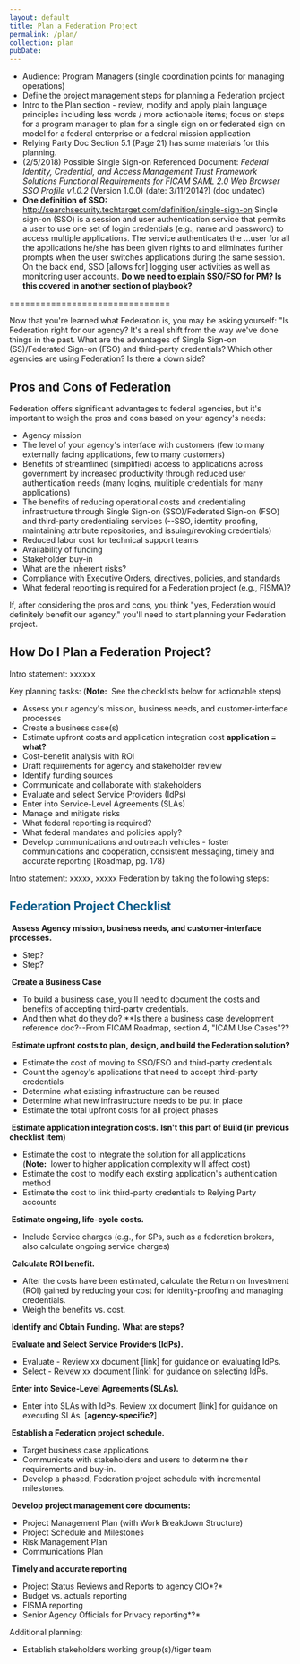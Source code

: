 ```yaml
---
layout: default
title: Plan a Federation Project
permalink: /plan/
collection: plan
pubDate: 
---
```


- Audience: Program Managers (single coordination points for managing operations)
- Define the project management steps for planning a Federation project 
- Intro to the Plan section - review, modify and apply plain language principles including less words / more actionable items; focus on steps for a program manager to plan for a single sign on or federated sign on model for a federal enterprise or a federal mission application
- Relying Party Doc Section 5.1 (Page 21) has some materials for this planning.
- (2/5/2018) Possible Single Sign-on Referenced Document: _Federal Identity, Credential, and Access Management Trust Framework Solutions Functional Requirements for FICAM SAML 2.0 Web Browser SSO Profile v1.0.2_ (Version 1.0.0) (date: 3/11/2014?) (doc undated)
- **One definition of SSO:** http://searchsecurity.techtarget.com/definition/single-sign-on Single sign-on (SSO) is a session and user authentication service that permits a user to use one set of login credentials (e.g., name and password) to access multiple applications. The service authenticates the ...user for all the applications he/she has been given rights to and eliminates further prompts when the user switches applications during the same session. On the back end, SSO [allows for] logging user activities as well as monitoring user accounts.   **Do we need to explain SSO/FSO for PM?  Is this covered in another section of playbook?**

===============================

Now that you're learned what Federation is, you may be asking yourself: "Is Federation right for our agency? It's a real shift from the way we've done things in the past. What are the advantages of Single Sign-on (SS)/Federated Sign-on (FSO) and third-party credentials? Which other agencies are using Federation? Is there a down side?

## Pros and Cons of Federation

Federation offers significant advantages to federal agencies, but it's important to weigh the pros and cons based on your agency's needs:
* Agency mission
* The level of your agency's interface with customers (few to many externally facing applications, few to many customers)
* Benefits of streamlined (simplified) access to applications across government by increased productivity through reduced user authentication needs (many logins, mulitiple credentials for many applications)
* The benefits of reducing operational costs and credentialing infrastructure through Single Sign-on (SSO)/Federated Sign-on (FSO) and third-party credentialing services (--SSO, identity proofing, maintaining attribute repositories, and issuing/revoking credentials)
* Reduced labor cost for technical support teams
* Availability of funding
* Stakeholder buy-in
* What are the inherent risks? 
* Compliance with Executive Orders, directives, policies, and standards
* What federal reporting is required for a Federation project (e.g., FISMA)?

If, after considering the pros and cons, you think "yes, Federation would definitely benefit our agency," you'll need to start planning your Federation project.

## How Do I Plan a Federation Project?

Intro statement:  xxxxxx 

Key planning tasks: (**Note:**&nbsp;&nbsp;See the checklists below for actionable steps)
* Assess your agency's mission, business needs, and customer-interface processes 
* Create a business case(s)
* Estimate upfront costs and application integration cost **application = what?**
* Cost-benefit analysis with ROI
* Draft requirements for agency and stakeholder review
* Identify funding sources
* Communicate and collaborate with stakeholders
* Evaluate and select Service Providers (IdPs)
* Enter into Service-Level Agreements (SLAs)
* Manage and mitigate risks
* What federal reporting is required?
* What federal mandates and policies apply?
* Develop communications and outreach vehicles - foster communications and cooperation, consistent messaging, timely and accurate reporting [Roadmap, pg. 178)

Intro statement:  xxxxx, xxxxx Federation by taking the following steps:

## <span style="color: #0C5C89">**Federation Project Checklist**</span>

<i class="fa fa-check-square-o"></i> &nbsp;**Assess Agency mission, business needs, and customer-interface processes.**
* Step?
* Step?

<i class="fa fa-check-square-o"></i> &nbsp;**Create a Business Case**
* To build a business case, you'll need to document the costs and benefits of accepting third-party credentials.
* And then what do they do?  **Is there a business case development reference doc?--From FICAM Roadmap, section 4, "ICAM Use Cases"??

<i class="fa fa-check-square-o"></i> &nbsp;**Estimate upfront costs to plan, design, and build the Federation solution?** 
* Estimate the cost of moving to SSO/FSO and third-party credentials 
* Count the agency's applications that need to accept third-party credentials
* Determine what existing infrastructure can be reused
* Determine what new infrastructure needs to be put in place
* Estimate the total upfront costs for all project phases

<i class="fa fa-check-square-o"></i> &nbsp;**Estimate application integration costs.** **Isn't this part of Build (in previous checklist item)**
* Estimate the cost to integrate the solution for all applications (**Note:**&nbsp;&nbsp;lower to higher application complexity will affect cost)
* Estimate the cost to modify each exsting application's authentication method
* Estimate the cost to link third-party credentials to Relying Party accounts

<i class="fa fa-check-square-o"></i> &nbsp;**Estimate ongoing, life-cycle costs.**
* Include Service charges (e.g., for SPs, such as a federation brokers, also calculate ongoing service charges) 

<i class="fa fa-check-square-o"></i> &nbsp;**Calculate ROI benefit.** 
* After the costs have been estimated, calculate the Return on Investment (ROI) gained by reducing your cost for identity-proofing and managing credentials. 
* Weigh the benefits vs. cost. 

<i class="fa fa-check-square-o"></i> &nbsp;**Identify and Obtain Funding.**
**What are steps?**

<i class="fa fa-check-square-o"></i> &nbsp;**Evaluate and Select Service Providers (IdPs).**
* Evaluate - Review xx document [link] for guidance on evaluating IdPs.
* Select - Reivew xx document [link] for guidance on selecting IdPs.

<i class="fa fa-check-square-o"></i> &nbsp;**Enter into Sevice-Level Agreements (SLAs).**
* Enter into SLAs with IdPs. Review xx document [link] for guidance on executing SLAs. [**agency-specific?**]

<i class="fa fa-check-square-o"></i> &nbsp;**Establish a Federation project schedule.** 
* Target business case applications
* Communicate with stakeholders and users to determine their requirements and buy-in.
* Develop a phased, Federation project schedule with incremental milestones.

<i class="fa fa-check-square-o"></i> &nbsp;**Develop project management core documents:**
* Project Management Plan (with Work Breakdown Structure)
* Project Schedule and Milestones
* Risk Management Plan
* Communications Plan

<i class="fa fa-check-square-o"></i> &nbsp;**Timely and accurate reporting**
* Project Status Reviews and Reports to agency CIO*?*
* Budget vs. actuals reporting
* FISMA reporting
* Senior Agency Officials for Privacy reporting*?*


Additional planning:
* Establish stakeholders working group(s)/tiger team

